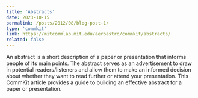 ```yaml
---
title: 'Abstracts'
date: 2023-10-15
permalink: /posts/2012/08/blog-post-1/
type: 'commkit'
link: https://mitcommlab.mit.edu/aeroastro/commkit/abstracts/
related: false
---
```


An abstract is a short description of a paper or presentation that informs people of its main points. 
The abstract serves as an advertisement to draw in potential readers/listeners and allow them to make an informed decision about whether they want to read further or attend your presentation.
This CommKit article provides a guide to building an effective abstract for a paper or presentation.